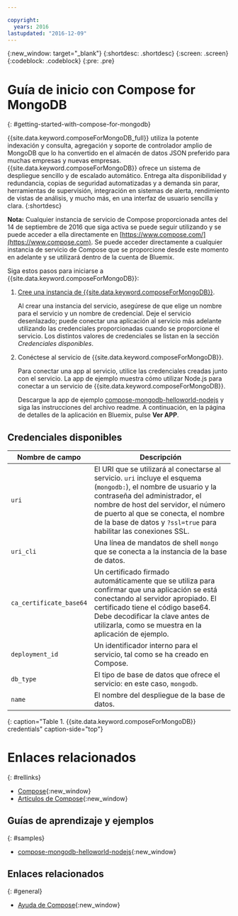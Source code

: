 ```yaml
---

copyright:
  years: 2016
lastupdated: "2016-12-09"
---
```


{:new_window: target="_blank"}
{:shortdesc: .shortdesc}
{:screen: .screen}
{:codeblock: .codeblock}
{:pre: .pre}

# Guía de inicio con Compose for MongoDB
{: #getting-started-with-compose-for-mongodb}

{{site.data.keyword.composeForMongoDB_full}} utiliza la potente indexación y consulta, agregación y soporte de controlador amplio de MongoDB que lo ha convertido en el almacén de datos JSON preferido para muchas empresas y nuevas empresas. {{site.data.keyword.composeForMongoDB}} ofrece un sistema de despliegue sencillo y de escalado automático. Entrega alta disponibilidad y redundancia, copias de seguridad automatizadas y a demanda sin parar, herramientas de supervisión, integración en sistemas de alerta, rendimiento de vistas de análisis, y mucho más, en una interfaz de usuario sencilla y clara.
{:shortdesc}

**Nota:** Cualquier instancia de servicio de Compose proporcionada antes del 14 de septiembre de 2016 que siga activa se puede seguir utilizando y se puede acceder a ella directamente en [https://www.compose.com/](https://www.compose.com). Se puede acceder directamente a cualquier instancia de servicio de Compose que se proporcione desde este momento en adelante y se utilizará dentro de la cuenta de Bluemix.

Siga estos pasos para iniciarse a {{site.data.keyword.composeForMongoDB}}:

1. [Cree una instancia de {{site.data.keyword.composeForMongoDB}}](https://console.ng.bluemix.net/catalog/services/compose-for-mongodb/).

   Al crear una instancia del servicio, asegúrese de que elige un nombre para el servicio y un nombre de credencial. Deje el servicio desenlazado; puede conectar una aplicación al servicio más adelante utilizando las credenciales proporcionadas cuando se proporcione el servicio.  Los distintos valores de credenciales se listan en la sección *Credenciales disponibles*.

2. Conéctese al servicio de {{site.data.keyword.composeForMongoDB}}.

   Para conectar una app al servicio, utilice las credenciales creadas junto con el servicio. La app de ejemplo muestra cómo utilizar Node.js para conectar a un servicio de {{site.data.keyword.composeForMongoDB}}.

   Descargue la app de ejemplo [compose-mongodb-helloworld-nodejs](https://github.com/IBM-Bluemix/compose-mongodb-helloworld-nodejs) y siga las instrucciones del archivo readme. A continuación, en la página de detalles de la aplicación en Bluemix, pulse **Ver APP**.


## Credenciales disponibles

Nombre de campo|Descripción
----------|-----------
`uri`|El URI que se utilizará al conectarse al servicio. `uri` incluye el esquema (`mongodb:`), el nombre de usuario y la contraseña del administrador, el nombre de host del servidor, el número de puerto al que se conecta, el nombre de la base de datos y `?ssl=true` para habilitar las conexiones SSL.
`uri_cli`|Una línea de mandatos de shell `mongo` que se conecta a la instancia de la base de datos.
`ca_certificate_base64`|Un certificado firmado automáticamente que se utiliza para confirmar que una aplicación se está conectando al servidor apropiado. El certificado tiene el código base64. Debe decodificar la clave antes de utilizarla, como se muestra en la aplicación de ejemplo.
`deployment_id`|Un identificador interno para el servicio, tal como se ha creado en Compose.
`db_type`|El tipo de base de datos que ofrece el servicio: en este caso, `mongodb`.
`name`|El nombre del despliegue de la base de datos.
{: caption="Table 1. {{site.data.keyword.composeForMongoDB}} credentials" caption-side="top"}

# Enlaces relacionados
{: #rellinks}

* [Compose](https://www.compose.com){:new_window}
* [Artículos de Compose](https://www.compose.com/articles/){:new_window}

## Guías de aprendizaje y ejemplos
{: #samples}
* [compose-mongodb-helloworld-nodejs](https://github.com/IBM-Bluemix/compose-mongodb-helloworld-nodejs){:new_window}

## Enlaces relacionados
{: #general}
* [Ayuda de Compose](https://help.compose.com/docs){:new_window}

